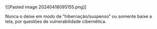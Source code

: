![[Pasted image 20240418095155.png]]

Nunca o deixe em modo de 
”hibernação/suspenso” ou somente baixe a tela,
por questões de vulnerabilidade cibernética.